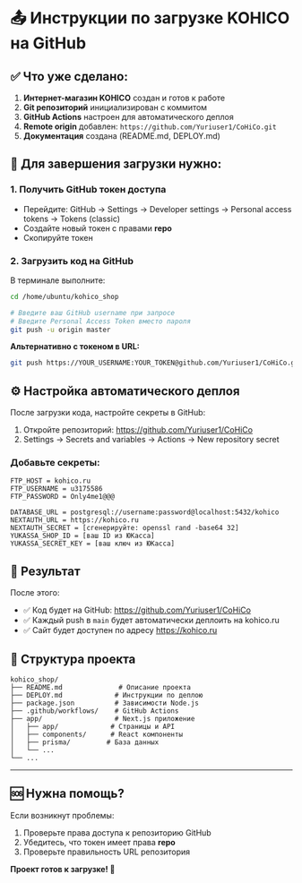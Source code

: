 
# 📤 Инструкции по загрузке KOHICO на GitHub

## ✅ Что уже сделано:

1. **Интернет-магазин KOHICO** создан и готов к работе
2. **Git репозиторий** инициализирован с коммитом
3. **GitHub Actions** настроен для автоматического деплоя
4. **Remote origin** добавлен: `https://github.com/Yuriuser1/CoHiCo.git`
5. **Документация** создана (README.md, DEPLOY.md)

## 🔑 Для завершения загрузки нужно:

### 1. Получить GitHub токен доступа
- Перейдите: GitHub → Settings → Developer settings → Personal access tokens → Tokens (classic)
- Создайте новый токен с правами **repo**
- Скопируйте токен

### 2. Загрузить код на GitHub
В терминале выполните:

```bash
cd /home/ubuntu/kohico_shop

# Введите ваш GitHub username при запросе
# Введите Personal Access Token вместо пароля
git push -u origin master
```

**Альтернативно с токеном в URL:**
```bash
git push https://YOUR_USERNAME:YOUR_TOKEN@github.com/Yuriuser1/CoHiCo.git master
```

## ⚙️ Настройка автоматического деплоя

После загрузки кода, настройте секреты в GitHub:

1. Откройте репозиторий: https://github.com/Yuriuser1/CoHiCo
2. Settings → Secrets and variables → Actions → New repository secret

### Добавьте секреты:

```
FTP_HOST = kohico.ru
FTP_USERNAME = u3175586  
FTP_PASSWORD = Only4me1@@@

DATABASE_URL = postgresql://username:password@localhost:5432/kohico
NEXTAUTH_URL = https://kohico.ru
NEXTAUTH_SECRET = [сгенерируйте: openssl rand -base64 32]
YUKASSA_SHOP_ID = [ваш ID из ЮКасса]
YUKASSA_SECRET_KEY = [ваш ключ из ЮКасса]
```

## 🚀 Результат

После этого:
- ✅ Код будет на GitHub: https://github.com/Yuriuser1/CoHiCo
- ✅ Каждый push в `main` будет автоматически деплоить на kohico.ru
- ✅ Сайт будет доступен по адресу https://kohico.ru

## 📁 Структура проекта

```
kohico_shop/
├── README.md              # Описание проекта
├── DEPLOY.md             # Инструкции по деплою
├── package.json          # Зависимости Node.js
├── .github/workflows/    # GitHub Actions
├── app/                  # Next.js приложение
│   ├── app/             # Страницы и API
│   ├── components/      # React компоненты
│   ├── prisma/         # База данных
│   └── ...
└── ...
```

---

## 🆘 Нужна помощь?

Если возникнут проблемы:
1. Проверьте права доступа к репозиторию GitHub
2. Убедитесь, что токен имеет права **repo**
3. Проверьте правильность URL репозитория

**Проект готов к загрузке! 🎉**
